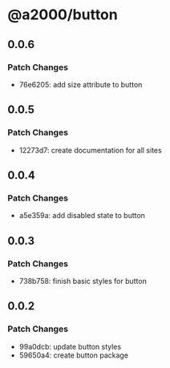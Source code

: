 # @a2000/button

## 0.0.6

### Patch Changes

- 76e6205: add size attribute to button

## 0.0.5

### Patch Changes

- 12273d7: create documentation for all sites

## 0.0.4

### Patch Changes

- a5e359a: add disabled state to button

## 0.0.3

### Patch Changes

- 738b758: finish basic styles for button

## 0.0.2

### Patch Changes

- 99a0dcb: update button styles
- 59650a4: create button package
